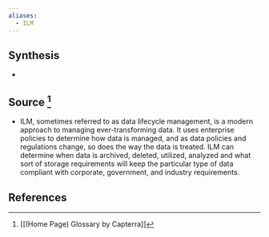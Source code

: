 ```yaml
---
aliases:
  - ILM
---
```

## Synthesis
- 
## Source [^1]
- ILM, sometimes referred to as data lifecycle management, is a modern approach to managing ever-transforming data. It uses enterprise policies to determine how data is managed, and as data policies and regulations change, so does the way the data is treated. ILM can determine when data is archived, deleted, utilized, analyzed and what sort of storage requirements will keep the particular type of data compliant with corporate, government, and industry requirements.
## References

[^1]: [[(Home Page) Glossary by Capterra]]